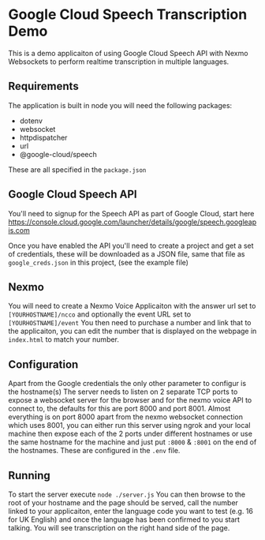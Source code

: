 # Google Cloud Speech Transcription Demo

This is a demo applicaiton of using Google Cloud Speech API with Nexmo Websockets to perform realtime transcription in multiple languages.

## Requirements
The application is built in node you will need the following packages:
* dotenv
* websocket
* httpdispatcher
* url
* @google-cloud/speech

These are all specified in the `package.json`

## Google Cloud Speech API
You'll need to signup for the Speech API as part of Google Cloud, start here https://console.cloud.google.com/launcher/details/google/speech.googleapis.com

Once you have enabled the API you'll need to create a project and get a set of credentials, these will be downloaded as a JSON file, same that file as `google_creds.json` in this project, (see the example file)


## Nexmo
You will need to create a Nexmo Voice Applicaiton with the answer url set to `[YOURHOSTNAME]/ncco` and optionally the event URL set to `[YOURHOSTNAME]/event`
You then need to purchase a number and link that to the applicaiton, you can edit the number that is displayed on the webpage in `index.html` to match your number.


## Configuration
Apart from the Google credentials the only other parameter to configur is the hostname(s) The server needs to listen on 2 separate TCP ports to expose a websocket server for the browser and for the nexmo voice API to connect to, the defaults for this are port 8000 and port 8001.
Almost everything is on port 8000 apart from the nexmo websocket connection which uses 8001, you can either run this server using ngrok and your local machine then expose each of the 2 ports under different hostnames or use the same hostname for the machine and just put `:8000` & `:8001` on the end of the hostnames.
These are configured in the `.env` file.


## Running
To start the server execute `node ./server.js`
You can then browse to the root of your hostname and the page should be served, call the number linked to your applicaiton, enter the language code you want to test (e.g. 16 for UK English) and once the language has been confirmed to you start talking. You will see transcription on the right hand side of the page.

